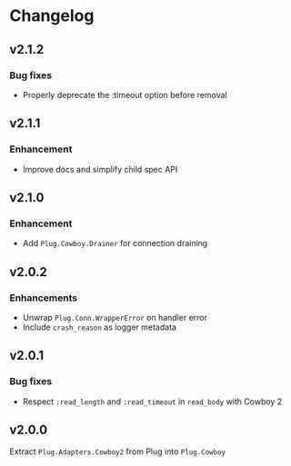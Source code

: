 # Changelog

## v2.1.2

### Bug fixes

  * Properly deprecate the :timeout option before removal

## v2.1.1

### Enhancement

  * Improve docs and simplify child spec API

## v2.1.0

### Enhancement

  * Add `Plug.Cowboy.Drainer` for connection draining

## v2.0.2

### Enhancements

  * Unwrap `Plug.Conn.WrapperError` on handler error
  * Include `crash_reason` as logger metadata

## v2.0.1

### Bug fixes

  * Respect `:read_length` and `:read_timeout` in `read_body` with Cowboy 2

## v2.0.0

Extract `Plug.Adapters.Cowboy2` from Plug into `Plug.Cowboy`
